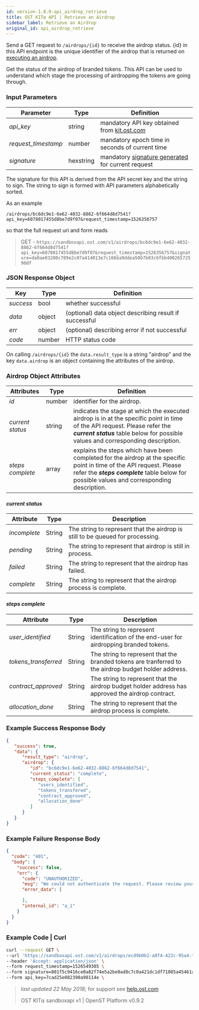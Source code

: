 ```yaml
---
id: version-1.0.0-api_airdrop_retrieve
title: OST KIT⍺ API | Retrieve an Airdrop
sidebar_label: Retrieve an Airdrop
original_id: api_airdrop_retrieve
---
```



Send a GET request to `/airdrops/{id}` to receive the airdrop status. {id} in this API endpoint is the unique identifier of the airdrop that is returned on [<u>executing an airdrop</u>](/docs/api_airdrop_execute.html).
 
Get the status of the airdrop of branded tokens. This API can be used to understand which stage the processing of airdropping the tokens are going through.  


### Input Parameters
| Parameter | Type    | Definition                                    |
|-----------|---------|------------------------------------------|
| _api_key_           | string    | mandatory API key obtained from [kit.ost.com](https://kit.ost.com) |
| _request_timestamp_ | number    | mandatory epoch time in seconds of current time |
| _signature_         | hexstring | mandatory [<u>signature generated</u>](/docs/api_authentication.html) for current request |

The signature for this API is derived from the API secret key and the string to sign. The string to sign is formed with API parameters alphabetically sorted.

As an example

`/airdrops/bc6dc9e1-6e62-4032-8862-6f664d8d7541?api_key=6078017455d8be7d9f07&request_timestamp=1526356757`

so that the full request uri and form reads

> GET - `https://sandboxapi.ost.com/v1/airdrops/bc6dc9e1-6e62-4032-8862-6f664d8d7541?api_key=6078017455d8be7d9f07&request_timestamp=1526356757&signature=da0ae03280c789e2c07a414013e7c166ba9ddea50b7b03c6fbb40026572590df`

### JSON Response Object

| Key        | Type   | Definition      |
|------------|--------|------------|
| _success_  | bool   | whether successful |
| _data_     | object | (optional) data object describing result if successful   |
| _err_      | object | (optional) describing error if not successful |
| _code_     | number | HTTP status code |


On calling `/airdrops/{id}` the `data.result_type` is a string "airdrop" and the key `data.airdrop` is an object containing the attributes of the airdrop. 

### Airdrop Object Attributes
| Attributes           | Type   | Definition  |
|---------------------|--------|----------------------------------|
| _id_                | number | identifier for the airdrop.    |
| _current status_ | string    | indicates the stage at which the executed airdrop is in at the specific point in time of the API request. Please refer the **_current status_** table below for possible values and corresponding description.|
| _steps complete_ | array | explains the steps which have been completed for the airdrop at the specific point in time of the API request. Please refer the **_steps complete_** table below for possible values and corresponding description. |

#### **_current status_**
| Attribute | Type    | Description                                   |
|-----------|---------|------------------------------------------|
| _incomplete_ | String | The string to represent that the airdrop is still to be queued for processing. |
| _pending_   | String | The string to represent that airdrop is still in process.
| _failed_  | String | The string to represent that the airdrop has failed.
| _complete_   | String | The string to represent that the airdrop process is complete.|


#### **_steps complete_**
| Attribute | Type    | Description                                   |
|-----------|---------|------------------------------------------|
| _user_identified_   | String | The string to represent identification of the end-user for airdropping branded tokens.
| _tokens_transferred_  | String | The string to represent that the branded tokens are tranferred to the airdrop budget holder address.
| _contract_approved_   | String | The string to represent that the airdrop budget holder address has approved the airdrop  contract.|
| _allocation_done_   | String | The string to represent that the airdrop process is complete.|


### Example Success Response Body
```json
{
   "success": true,
   "data": {
      "result_type": "airdrop",
      "airdrop": {
         "id": "bc6dc9e1-6e62-4032-8862-6f664d8d7541",
         "current_status": "complete",
         "steps_complete": [
            "users_identified",
            "tokens_transfered",
            "contract_approved",
            "allocation_done"
         ]
      }
   }
}
```

### Example Failure Response Body
```json
{
  "code": "401",
  "body": {
    "success": false,
    "err": {
      "code": "UNAUTHORIZED",
      "msg": "We could not authenticate the request. Please review your credentials and authentication method.",
      "error_data": [

      ],
      "internal_id": "a_1"
    }
  }
}
```

### Example Code | Curl
```bash
curl --request GET \
--url 'https://sandboxapi.ost.com/v1/airdrops/ecd9b0b2-a0f4-422c-95a4-f25f8fc88334' \
--header 'Accept: application/json' \
--form request_timestamp=1526549305 \
--form signature=801f5c9416ce0a82f74e5a2be0ad8c7c0a421dc1df71085a45461a783f61affc \
--form api_key=7cad25e082390a90114e \
```
>_last updated 22 May 2018_; for support see [<u>help.ost.com</u>](https://help.ost.com)
>
> OST KIT⍺ sandboxapi v1 | OpenST Platform v0.9.2
